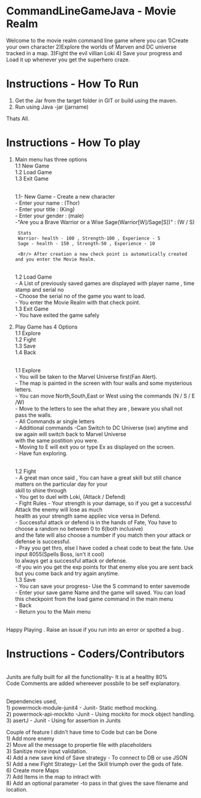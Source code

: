 # CommandLineGameJava - Movie Realm
Welcome to the movie realm command line game where you can 
1)Create your own character
2)Explore the worlds of Marven and DC universe tracked in a map.
3)Fight the evil villian Loki
4) Save your progress and Load it up whenever you get the superhero craze.

# Instructions - How To Run
1) Get the Jar from the target folder in GIT or build using the maven.
2) Run using Java -jar (jarname)

Thats All.

# Instructions - How To play
1) Main menu has three options
	<Br/> 1.1 New Game
	<Br/> 1.2 Load Game
	<Br/> 1.3 Exit Game
	
	<Br/> 1.1- New Game - Create a new character
		<Br/> - Enter your name : (Thor)
		<Br/> - Enter your title : (King)
		<Br/> - Enter your gender : (male)
		<Br/> -"Are you a Brave Warrior or a Wise Sage(Warrior[W]/Sage[S])" : (W / S)
		
		Stats 
		Warrior- health - 100 , Strength-100 , Experience - 5
		Sage - health - 150 , Strength-50 , Experience - 10
		
		<Br/> After creation a new check point is automatically created and you enter the Movie Realm.
		
	<Br/> 1.2 Load Game
		<Br/> - A List of previously saved games are displayed with player name , time stamp and serial no
		<Br/> - Choose the serial no of the game you want to load.
		<Br/> - You enter the Movie Realm with that check point.
	<Br/> 1.3 Exit Game
		<Br/> - You have exited the game safely
		
2) Play Game has 4 Options
	<Br/> 1.1 Explore
	<Br/> 1.2 Fight
	<Br/> 1.3 Save
	<Br/> 1.4 Back
	
	<Br/> 1.1 Explore
		<Br/> - You will be taken to the Marvel Universe first(Fan Alert).
		<Br/> - The map is painted in the screen with four walls and some mysterious letters.
		<Br/> - You can move North,South,East or West using the commands (N / S / E /W)
		<Br/> - Move to the letters to see the what they are , beware you shall not pass the walls.
		<Br/> - All Commands ar single letters
		<Br/> - Additional commands -Can Switch to DC Universe (sw) anytime and sw again will switch back to Marvel Universe  <Br/> with the same postition you were.
		<Br/> - Moving to E will exit you or type Ex as displayed on the screen.
		<Br/> - Have fun exploring.
	
	<Br/> 1.2 Fight	
		<Br/> - A great man once said , You can have a great skill but still chance matters on the particular day for your <Br/> skill to shine through
		<Br/> - You get to duel with Loki, (Attack / Defend)
		<Br/> - Fight Rules - Your strength is your damage, so if you get a successful Attack the enemy will lose as much <Br/> health as your strength same appliec vice versa in Defend.
		<Br/> - Successful attack or defend is in the hands of Fate, You have to choose a random no between 0 to 6(both inclusive) 
		<Br/> and the fate will also choose a number if you match then your attack or defense is successful.
		<Br/> - Pray you get thro, else I have coded a cheat code to beat the fate. Use input 8055(Spells Boss, isn't it cool)<Br/>  to always get a successful attack or defense.
		<Br/> -If you win you get the exp points for that enemy else you are sent back but you come back and try again anytime.
	<Br/> 1.3 Save
		<Br/> - You can save your progress- Use the S command to enter savemode
		<Br/> - Enter your save game Name and the game will saved. You can load this checkpoint from the load game command in the main menu
		<Br/> - Back
		<Br/> - Return you to the Main menu

<Br/> Happy Playing . Raise an issue if you run into an error or spotted a bug . 

# Instructions - Coders/Contributors

<Br/> Junits are fully built for all the functionality- It is at a healthy 80%
<Br/> Code Comments are added whereever possbile to be self explanatory.

<Br/> Dependencies used,
<Br/> 1) powermock-module-junit4 - Junit- Static method mocking.
<Br/> 2) powermock-api-mockito -Junit -  Using mockito for mock object handling.
<Br/> 3) asertJ - Junit - Using for assertion in Junits


Couple of feature I didn't have time to Code but can be Done
<Br/> 1) Add more enemy
<Br/> 2) Move all the message to propertie file with placeholders
<Br/> 3) Sanitize more input validation.
<Br/> 4) Add a new save kind of Save strategy - To connect to DB or use JSON
<Br/> 5) Add a new  Fight Strategy- Let the Skill triumph over the gods of fate.
<Br/> 6) Create more Maps
<Br/> 7) Add Items in the map to intract with
<Br/> 8) Add an optional parameter -to pass in that gives the save filename and location.
		
		